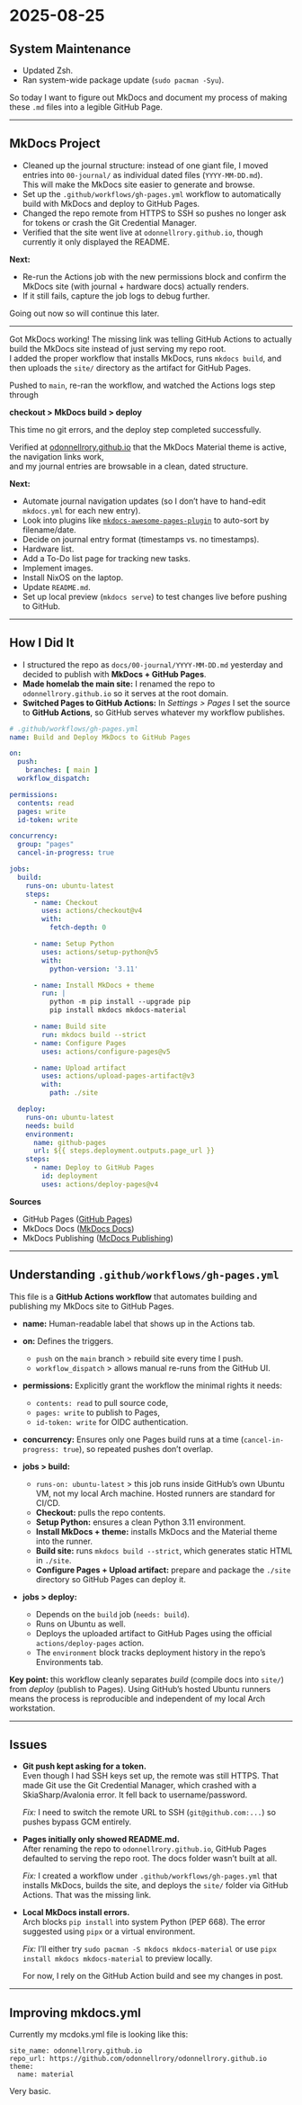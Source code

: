 # 2025-08-25

## System Maintenance

- Updated Zsh.
- Ran system-wide package update (`sudo pacman -Syu`).

So today I want to figure out MkDocs and document my process of making these `.md` files into a legible GitHub Page.

---

## MkDocs Project

- Cleaned up the journal structure: instead of one giant file, I moved entries into `00-journal/` as individual dated files (`YYYY-MM-DD.md`).  
  This will make the MkDocs site easier to generate and browse.
- Set up the `.github/workflows/gh-pages.yml` workflow to automatically build with MkDocs and deploy to GitHub Pages.
- Changed the repo remote from HTTPS to SSH so pushes no longer ask for tokens or crash the Git Credential Manager.
- Verified that the site went live at `odonnellrory.github.io`, though currently it only displayed the README.

**Next:**

- Re-run the Actions job with the new permissions block and confirm the MkDocs site (with journal + hardware docs) actually renders.
- If it still fails, capture the job logs to debug further.

Going out now so will continue this later.

---

Got MkDocs working! The missing link was telling GitHub Actions to actually build the MkDocs site instead of just serving my repo root.  
I added the proper workflow that installs MkDocs, runs `mkdocs build`, and then uploads the `site/` directory as the artifact for GitHub Pages.

Pushed to `main`, re-ran the workflow, and watched the Actions logs step through 

**checkout > MkDocs build > deploy**

This time no git errors, and the deploy step completed successfully.

Verified at [odonnellrory.github.io](https://odonnellrory.github.io) that the MkDocs Material theme is active, the navigation links work,  
and my journal entries are browsable in a clean, dated structure.

**Next:**

- Automate journal navigation updates (so I don’t have to hand-edit `mkdocs.yml` for each new entry).
- Look into plugins like [`mkdocs-awesome-pages-plugin`](https://github.com/lukasgeiter/mkdocs-awesome-pages-plugin) to auto-sort by filename/date.
- Decide on journal entry format (timestamps vs. no timestamps).
- Hardware list.
- Add a To-Do list page for tracking new tasks.
- Implement images.
- Install NixOS on the laptop.
- Update `README.md`.
- Set up local preview (`mkdocs serve`) to test changes live before pushing to GitHub.

---

## How I Did It

- I structured the repo as `docs/00-journal/YYYY-MM-DD.md` yesterday and decided to publish with **MkDocs + GitHub Pages**.
- **Made homelab the main site:** I renamed the repo to `odonnellrory.github.io` so it serves at the root domain.
- **Switched Pages to GitHub Actions:** In *Settings > Pages* I set the source to **GitHub Actions**, so GitHub serves whatever my workflow publishes.

```yaml
# .github/workflows/gh-pages.yml
name: Build and Deploy MkDocs to GitHub Pages

on:
  push:
    branches: [ main ]
  workflow_dispatch:

permissions:
  contents: read
  pages: write
  id-token: write

concurrency:
  group: "pages"
  cancel-in-progress: true

jobs:
  build:
    runs-on: ubuntu-latest
    steps:
      - name: Checkout
        uses: actions/checkout@v4
        with:
          fetch-depth: 0

      - name: Setup Python
        uses: actions/setup-python@v5
        with:
          python-version: '3.11'

      - name: Install MkDocs + theme
        run: |
          python -m pip install --upgrade pip
          pip install mkdocs mkdocs-material

      - name: Build site
        run: mkdocs build --strict
      - name: Configure Pages
        uses: actions/configure-pages@v5

      - name: Upload artifact
        uses: actions/upload-pages-artifact@v3
        with:
          path: ./site

  deploy:
    runs-on: ubuntu-latest
    needs: build
    environment:
      name: github-pages
      url: ${{ steps.deployment.outputs.page_url }}
    steps:
      - name: Deploy to GitHub Pages
        id: deployment
        uses: actions/deploy-pages@v4
```

**Sources**

* GitHub Pages ([GitHub Pages][1])
* MkDocs Docs ([MkDocs Docs][2])
* MkDocs Publishing ([McDocs Publishing][3])

[1]: https://docs.github.com/en/pages/getting-started-with-github-pages?source=post_page--------------------------- "GitHub Pages"
[2]: https://www.mkdocs.org/user-guide/deploying-your-docs/ "MkDocs Docs"
[3]: https://squidfunk.github.io/mkdocs-material/publishing-your-site/ "McDoks Publishing"

---

## Understanding `.github/workflows/gh-pages.yml`

This file is a **GitHub Actions workflow** that automates building and publishing my MkDocs site to GitHub Pages.  

- **name:** Human-readable label that shows up in the Actions tab.  

- **on:** Defines the triggers.  
  - `push` on the `main` branch > rebuild site every time I push.  
  - `workflow_dispatch` > allows manual re-runs from the GitHub UI.  

- **permissions:** Explicitly grant the workflow the minimal rights it needs:  
  - `contents: read` to pull source code,  
  - `pages: write` to publish to Pages,  
  - `id-token: write` for OIDC authentication.  

- **concurrency:** Ensures only one Pages build runs at a time (`cancel-in-progress: true`), so repeated pushes don’t overlap.  

- **jobs > build:**  
  - `runs-on: ubuntu-latest` > this job runs inside GitHub’s own Ubuntu VM, not my local Arch machine. Hosted runners are standard for CI/CD.  
  - **Checkout:** pulls the repo contents.  
  - **Setup Python:** ensures a clean Python 3.11 environment.  
  - **Install MkDocs + theme:** installs MkDocs and the Material theme into the runner.  
  - **Build site:** runs `mkdocs build --strict`, which generates static HTML in `./site`.  
  - **Configure Pages + Upload artifact:** prepare and package the `./site` directory so GitHub Pages can deploy it.  

- **jobs > deploy:**  
  - Depends on the `build` job (`needs: build`).  
  - Runs on Ubuntu as well.  
  - Deploys the uploaded artifact to GitHub Pages using the official `actions/deploy-pages` action.  
  - The `environment` block tracks deployment history in the repo’s Environments tab.  

**Key point:** this workflow cleanly separates *build* (compile docs into `site/`) from *deploy* (publish to Pages). Using GitHub’s hosted Ubuntu runners means the process is reproducible and independent of my local Arch workstation.


---

## Issues

- **Git push kept asking for a token.**  
  Even though I had SSH keys set up, the remote was still HTTPS. That made Git use the Git Credential Manager, which crashed with a SkiaSharp/Avalonia error. It fell back to username/password. 

  *Fix:* I need to switch the remote URL to SSH (`git@github.com:...`) so pushes bypass GCM entirely.

- **Pages initially only showed README.md.**  
  After renaming the repo to `odonnellrory.github.io`, GitHub Pages defaulted to serving the repo root. The docs folder wasn’t built at all.  

  *Fix:* I created a workflow under `.github/workflows/gh-pages.yml` that installs MkDocs, builds the site, and deploys the `site/` folder via GitHub Actions. That was the missing link.

- **Local MkDocs install errors.**  
  Arch blocks `pip install` into system Python (PEP 668). The error suggested using `pipx` or a virtual environment.  

  *Fix:* I’ll either try `sudo pacman -S mkdocs mkdocs-material` or use `pipx install mkdocs mkdocs-material` to preview locally. 

  For now, I rely on the GitHub Action build and see my changes in post.

---

## Improving mkdocs.yml

Currently my mcdoks.yml file is looking like this:

```
site_name: odonnellrory.github.io
repo_url: https://github.com/odonnellrory/odonnellrory.github.io
theme:
  name: material

```

Very basic.


